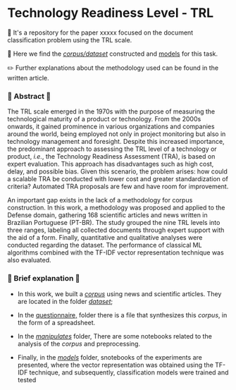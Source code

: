 # Technology Readiness Level - TRL 

📌  It's a repository for the paper xxxxx focused on the document classification problem using the TRL scale.

📌  Here we find the [_corpus/dataset_](https://github.com/jlvoltan/trlPaper/tree/main/dataset)  constructed and [models](https://github.com/jlvoltan/trlPaper/tree/main/modelos) for this task.
  
✏️  Further explanations about the methodology used can be found in the written article.



### 📝 Abstract 📝

The TRL scale emerged in the 1970s with the purpose of measuring the technological maturity of a product or technology. From the 2000s onwards, it gained prominence in various organizations and companies around the world, being employed not only in project monitoring but also in technology management and foresight. Despite this increased importance, the predominant approach to assessing the TRL level of a technology or product, _i.e._, the Technology Readiness Assessment (TRA), is based on expert evaluation. This approach has disadvantages such as high cost, delay, and possible bias. Given this scenario, the problem arises: how could a scalable TRA be conducted with lower cost and greater standardization of criteria? Automated TRA proposals are few and have room for improvement.

An important gap exists in the lack of a methodology for corpus construction. In this work, a methodology was proposed and applied to the Defense domain, gathering 168 scientific articles and news written in Brazilian Portuguese (PT-BR). The study grouped the nine TRL levels into three ranges, labeling all collected documents through expert support with the aid of a form. Finally, quantitative and qualitative analyses were conducted regarding the dataset. The performance of classical ML algorithms combined with the TF-IDF vector representation technique was also evaluated.


### 💬 Brief explanation 💬

- In this work, we built a [_corpus_](https://github.com/jlvoltan/trlPaper/tree/main/dataset) using news and scientific articles. They are located in the folder [_dataset_]((https://github.com/jlvoltan/trl/tree/main/dataset));

- In the [questionnaire,](https://github.com/jlvoltan/trlPaper/tree/main/questionnaire) folder there is a file that synthesizes this _corpus_, in the form of a spreadsheet.

- In the [_manipulates_](https://github.com/jlvoltan/trlPaper/tree/main/manipulates) folder, There are some notebooks related to the analysis of the _corpus_ and preprocessing.

- Finally, in the [_models_](https://github.com/jlvoltan/trlPaper/tree/main/models) folder, snotebooks of the experiments are presented, where the vector representation was obtained using the TF-IDF technique, and subsequently, classification models were trained and tested

